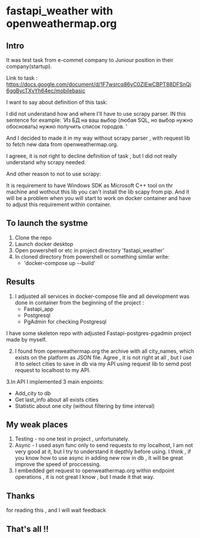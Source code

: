 # fastapi_weather with openweathermap.org

## Intro 
It was test task from e-commet company to Juniour position in their company(startup).

Link to task : https://docs.google.com/document/d/1F7wsrcq86yC0ZlEwCBPT88DFSnQj6ggBycTXyYh64ec/mobilebasic

I want to say about definition of this task: 

I did not understand how and where I'll have to use scrapy parser. IN this sentence for example: 'Из БД на ваш выбор (любая SQL, но выбор нужно обосновать) нужно получить список городов. '

And I decided to made it in my way without scrapy parser , with request lib to fetch new data from openweathermap.org.

I agreee, it is not right to decline definition of task , but I did not really understand why scrapy needed. 

And other reason to not to use scrapy: 

It is requirement to have Windows SDK as Microsoft C++ tool on thr machine and wothout this lib you can't install the lib scapy from pip.
And it will be a problem when you will start to work on docker container and have to adjust this requirement within container.

## To launch the systme
1. Clone the repo 
2. Launch docker desktop
3. Open powershell or etc in project directory 'fastapi_weather'
4. In cloned directory from powershell or something similar write:
    - 'docker-compose up --build'

## Results
1. I adjusted  all services in docker-compose file and all development was done in container from the beginning of the project :
    - Fastapi_app
    - Postgresql
    - PgAdmin for checking Postgresql
    
I have some skeleton repo with adjusted Fastapi-postgres-pgadmin project made by myself.


2. I found from openweathermap.org the archive with all city_names, which exists on the platform as JSON file. Agree , it is not right at all , 
but I use it to select cities to save in db via my API using request lib to semd post request to localhost to my API.

3.In API I implemented 3 main enpoints:
  - Add_city to db
  - Get last_info about all exists cities
  - Statistic about one city (without filtering by time interval)
## My weak places
1. Testing - no one test in project , unfortunately. 
2. Async - I used asyn func only to send requests to my localhost, I am not very good at it, but I try to understand it depthly before using.
I think , if you know how to use async in adding new row in db , it will be great improve the speed of proccessing.
3. I embedded get request to openweathermap.org within endpoint operations , it is not great I know , but I made it that way.


## Thanks 

for reading this , and I will wait feedback


That's all !!
----
     
